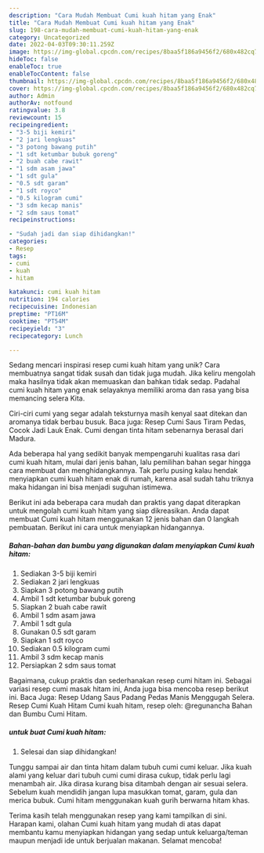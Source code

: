 ```yaml
---
description: "Cara Mudah Membuat Cumi kuah hitam yang Enak"
title: "Cara Mudah Membuat Cumi kuah hitam yang Enak"
slug: 198-cara-mudah-membuat-cumi-kuah-hitam-yang-enak
category: Uncategorized
date: 2022-04-03T09:30:11.259Z
image: https://img-global.cpcdn.com/recipes/8baa5f186a9456f2/680x482cq70/cumi-kuah-hitam-foto-resep-utama.jpg
hideToc: false
enableToc: true
enableTocContent: false
thumbnail: https://img-global.cpcdn.com/recipes/8baa5f186a9456f2/680x482cq70/cumi-kuah-hitam-foto-resep-utama.jpg
cover: https://img-global.cpcdn.com/recipes/8baa5f186a9456f2/680x482cq70/cumi-kuah-hitam-foto-resep-utama.jpg
author: Admin
authorAv: notfound
ratingvalue: 3.8
reviewcount: 15
recipeingredient:
- "3-5 biji kemiri"
- "2 jari lengkuas"
- "3 potong bawang putih"
- "1 sdt ketumbar bubuk goreng"
- "2 buah cabe rawit"
- "1 sdm asam jawa"
- "1 sdt gula"
- "0.5 sdt garam"
- "1 sdt royco"
- "0.5 kilogram cumi"
- "3 sdm kecap manis"
- "2 sdm saus tomat"
recipeinstructions:

- "Sudah jadi dan siap dihidangkan!"
categories:
- Resep
tags:
- cumi
- kuah
- hitam

katakunci: cumi kuah hitam 
nutrition: 194 calories
recipecuisine: Indonesian
preptime: "PT16M"
cooktime: "PT54M"
recipeyield: "3"
recipecategory: Lunch

---
```





Sedang mencari inspirasi resep cumi kuah hitam yang unik? Cara membuatnya sangat tidak susah dan tidak juga mudah. Jika keliru mengolah maka hasilnya tidak akan memuaskan dan bahkan tidak sedap. Padahal cumi kuah hitam yang enak selayaknya memiliki aroma dan rasa yang bisa memancing selera Kita.





Ciri-ciri cumi yang segar adalah teksturnya masih kenyal saat ditekan dan aromanya tidak berbau busuk. Baca juga: Resep Cumi Saus Tiram Pedas, Cocok Jadi Lauk Enak. Cumi dengan tinta hitam sebenarnya berasal dari Madura.

Ada beberapa hal yang sedikit banyak mempengaruhi kualitas rasa dari cumi kuah hitam, mulai dari jenis bahan, lalu pemilihan bahan segar hingga cara membuat dan menghidangkannya. Tak perlu pusing kalau hendak menyiapkan cumi kuah hitam enak di rumah, karena asal sudah tahu triknya maka hidangan ini bisa menjadi suguhan istimewa.






Berikut ini ada beberapa cara mudah dan praktis yang dapat diterapkan untuk mengolah cumi kuah hitam yang siap dikreasikan. Anda dapat membuat Cumi kuah hitam menggunakan 12 jenis bahan dan 0 langkah pembuatan. Berikut ini cara untuk menyiapkan hidangannya.

<!--inarticleads1-->

##### Bahan-bahan dan bumbu yang digunakan dalam menyiapkan Cumi kuah hitam:

1. Sediakan 3-5 biji kemiri
1. Sediakan 2 jari lengkuas
1. Siapkan 3 potong bawang putih
1. Ambil 1 sdt ketumbar bubuk goreng
1. Siapkan 2 buah cabe rawit
1. Ambil 1 sdm asam jawa
1. Ambil 1 sdt gula
1. Gunakan 0.5 sdt garam
1. Siapkan 1 sdt royco
1. Sediakan 0.5 kilogram cumi
1. Ambil 3 sdm kecap manis
1. Persiapkan 2 sdm saus tomat


Bagaimana, cukup praktis dan sederhanakan resep cumi hitam ini. Sebagai variasi resep cumi masak hitam ini, Anda juga bisa mencoba resep berikut ini. Baca Juga: Resep Udang Saus Padang Pedas Manis Menggugah Selera. Resep Cumi Kuah Hitam Cumi kuah hitam, resep oleh: @regunancha Bahan dan Bumbu Cumi Hitam. 

<!--inarticleads2-->

#####  untuk buat Cumi kuah hitam:


1. Selesai dan siap dihidangkan!

Tunggu sampai air dan tinta hitam dalam tubuh cumi cumi keluar. Jika kuah alami yang keluar dari tubuh cumi cumi dirasa cukup, tidak perlu lagi menambah air. Jika dirasa kurang bisa ditambah dengan air sesuai selera. Sebelum kuah mendidih jangan lupa masukkan tomat, garam, gula dan merica bubuk. Cumi hitam menggunakan kuah gurih berwarna hitam khas. 

Terima kasih telah menggunakan resep yang kami tampilkan di sini. Harapan kami, olahan Cumi kuah hitam yang mudah di atas dapat membantu kamu menyiapkan hidangan yang sedap untuk keluarga/teman maupun menjadi ide untuk berjualan makanan. Selamat mencoba!
